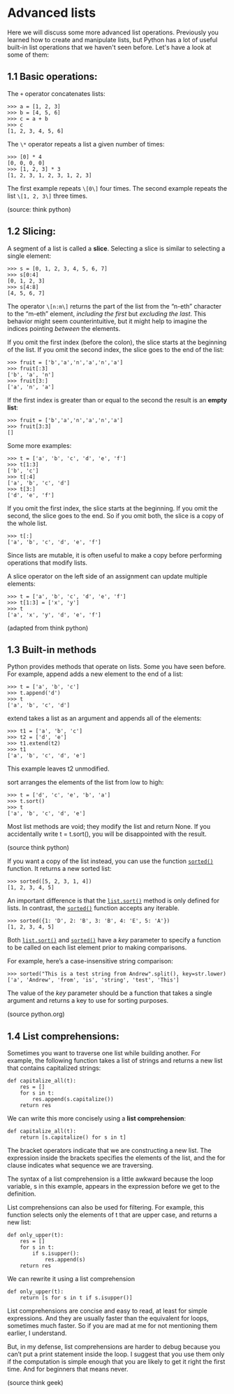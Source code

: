 # Advanced lists

Here we will discuss some more advanced list operations. Previously you learned how to create and manipulate lists, but Python has a lot of useful built-in list operations that we haven't seen before. Let's have a look at some of them:

## 1.1 Basic operations:

The `+` operator concatenates lists:

```
>>> a = [1, 2, 3]
>>> b = [4, 5, 6]
>>> c = a + b
>>> c
[1, 2, 3, 4, 5, 6]
```

The `\*` operator repeats a list a given number of times:

```
>>> [0] * 4
[0, 0, 0, 0]
>>> [1, 2, 3] * 3
[1, 2, 3, 1, 2, 3, 1, 2, 3]
```

The first example repeats `\[0\]` four times. The second example repeats the list `\[1, 2, 3\]` three times.

(source: think python)

## 1.2 Slicing:

A segment of a list is called a **slice**. Selecting a slice is similar to selecting a single element:

```
>>> s = [0, 1, 2, 3, 4, 5, 6, 7]
>>> s[0:4]
[0, 1, 2, 3]
>>> s[4:8]
[4, 5, 6, 7]
```

The operator `\[n:m\]` returns the part of the list from the “n-eth” character to the “m-eth” element, *including the first* but *excluding the last*. This behavior might seem counterintuitive, but it might help to imagine the indices pointing *between* the elements.

If you omit the first index (before the colon), the slice starts at the beginning of the list. If you omit the second index, the slice goes to the end of the list:

```
>>> fruit = ['b','a','n','a','n','a']
>>> fruit[:3]
['b', 'a', 'n']
>>> fruit[3:]
['a', 'n', 'a']
```

If the first index is greater than or equal to the second the result is an **empty list**:

```
>>> fruit = ['b','a','n','a','n','a']
>>> fruit[3:3]
[]

```

Some more examples:

```
>>> t = ['a', 'b', 'c', 'd', 'e', 'f']
>>> t[1:3]
['b', 'c']
>>> t[:4]
['a', 'b', 'c', 'd']
>>> t[3:]
['d', 'e', 'f']
```

If you omit the first index, the slice starts at the beginning. If you omit the second, the slice goes to the end. So if you omit both, the slice is a copy of the whole list.

```
>>> t[:]
['a', 'b', 'c', 'd', 'e', 'f']
```

Since lists are mutable, it is often useful to make a copy before performing operations that modify lists.

A slice operator on the left side of an assignment can update multiple elements:

```
>>> t = ['a', 'b', 'c', 'd', 'e', 'f']
>>> t[1:3] = ['x', 'y']
>>> t
['a', 'x', 'y', 'd', 'e', 'f']
```

(adapted from think python)

## 1.3 Built-in methods

Python provides methods that operate on lists. Some you have seen before. For example, append adds a new element to the end of a list:

```
>>> t = ['a', 'b', 'c']
>>> t.append('d')
>>> t
['a', 'b', 'c', 'd']
```

extend takes a list as an argument and appends all of the elements:

```
>>> t1 = ['a', 'b', 'c']
>>> t2 = ['d', 'e']
>>> t1.extend(t2)
>>> t1
['a', 'b', 'c', 'd', 'e']
```

This example leaves t2 unmodified.

sort arranges the elements of the list from low to high:

```
>>> t = ['d', 'c', 'e', 'b', 'a']
>>> t.sort()
>>> t
['a', 'b', 'c', 'd', 'e']
```

Most list methods are void; they modify the list and return None. If you accidentally write t = t.sort(), you will be disappointed with the result.

(source think python)

If you want a copy of the list instead, you can use the function [`sorted()`](https://docs.python.org/3/library/functions.html#sorted) function. It returns a new sorted list:

```
>>> sorted([5, 2, 3, 1, 4])
[1, 2, 3, 4, 5]
```

An important difference is that the [`list.sort()`](https://docs.python.org/3/library/stdtypes.html#list.sort) method is only defined for lists. In contrast, the [`sorted()`](https://docs.python.org/3/library/functions.html#sorted) function accepts any iterable.

```
>>> sorted({1: 'D', 2: 'B', 3: 'B', 4: 'E', 5: 'A'})
[1, 2, 3, 4, 5]
```

Both [`list.sort()`](https://docs.python.org/3/library/stdtypes.html#list.sort) and [`sorted()`](https://docs.python.org/3/library/functions.html#sorted) have a *key* parameter to specify a function to be called on each list element prior to making comparisons.

For example, here’s a case-insensitive string comparison:

```
>>> sorted("This is a test string from Andrew".split(), key=str.lower)
['a', 'Andrew', 'from', 'is', 'string', 'test', 'This']
```

The value of the *key* parameter should be a function that takes a single argument and returns a key to use for sorting purposes.

(source python.org)

## 1.4 List comprehensions:

Sometimes you want to traverse one list while building another. For example, the following function takes a list of strings and returns a new list that contains capitalized strings:

```
def capitalize_all(t):
    res = []
    for s in t:
        res.append(s.capitalize())
    return res
```

We can write this more concisely using a **list comprehension**:

```
def capitalize_all(t):
    return [s.capitalize() for s in t]
```

The bracket operators indicate that we are constructing a new list. The expression inside the brackets specifies the elements of the list, and the for clause indicates what sequence we are traversing.

The syntax of a list comprehension is a little awkward because the loop variable, s in this example, appears in the expression before we get to the definition.

List comprehensions can also be used for filtering. For example, this function selects only the elements of t that are upper case, and returns a new list:

```
def only_upper(t):
    res = []
    for s in t:
        if s.isupper():
            res.append(s)
    return res
```

We can rewrite it using a list comprehension

```
def only_upper(t):
    return [s for s in t if s.isupper()]
```

List comprehensions are concise and easy to read, at least for simple expressions. And they are usually faster than the equivalent for loops, sometimes much faster. So if you are mad at me for not mentioning them earlier, I understand.

But, in my defense, list comprehensions are harder to debug because you can’t put a print statement inside the loop. I suggest that you use them only if the computation is simple enough that you are likely to get it right the first time. And for beginners that means never.

(source think geek)

